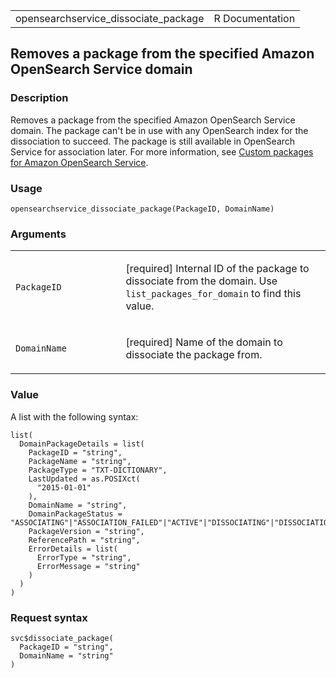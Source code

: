<table style="width: 100%;">
<tbody>
<tr class="odd">
<td>opensearchservice_dissociate_package</td>
<td style="text-align: right;">R Documentation</td>
</tr>
</tbody>
</table>

## Removes a package from the specified Amazon OpenSearch Service domain

### Description

Removes a package from the specified Amazon OpenSearch Service domain.
The package can't be in use with any OpenSearch index for the
dissociation to succeed. The package is still available in OpenSearch
Service for association later. For more information, see [Custom
packages for Amazon OpenSearch
Service](https://docs.aws.amazon.com/opensearch-service/latest/developerguide/custom-packages.html).

### Usage

    opensearchservice_dissociate_package(PackageID, DomainName)

### Arguments

<table>
<colgroup>
<col style="width: 35%" />
<col style="width: 65%" />
</colgroup>
<tbody>
<tr class="odd">
<td><code
id="opensearchservice_dissociate_package_:_PackageID">PackageID</code></td>
<td><p>[required] Internal ID of the package to dissociate from the
domain. Use <code>list_packages_for_domain</code> to find this
value.</p></td>
</tr>
<tr class="even">
<td><code
id="opensearchservice_dissociate_package_:_DomainName">DomainName</code></td>
<td><p>[required] Name of the domain to dissociate the package
from.</p></td>
</tr>
</tbody>
</table>

### Value

A list with the following syntax:

    list(
      DomainPackageDetails = list(
        PackageID = "string",
        PackageName = "string",
        PackageType = "TXT-DICTIONARY",
        LastUpdated = as.POSIXct(
          "2015-01-01"
        ),
        DomainName = "string",
        DomainPackageStatus = "ASSOCIATING"|"ASSOCIATION_FAILED"|"ACTIVE"|"DISSOCIATING"|"DISSOCIATION_FAILED",
        PackageVersion = "string",
        ReferencePath = "string",
        ErrorDetails = list(
          ErrorType = "string",
          ErrorMessage = "string"
        )
      )
    )

### Request syntax

    svc$dissociate_package(
      PackageID = "string",
      DomainName = "string"
    )
